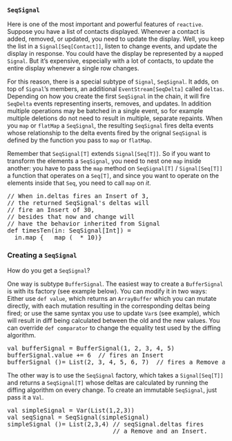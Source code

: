 ### `SeqSignal`

Here is one of the most important and powerful features of `reactive`.
Suppose you have a list of contacts displayed. Whenever a contact is
added, removed, or updated, you need to update the display. Well, you
keep the list in a `Signal[Seq[Contact]]`, listen to change
events, and update the display in response. You could have the display
be represented by a `map`ped `Signal`. But it’s
expensive, especially with a lot of contacts, to update the entire
display whenever a single row changes.

For this reason, there is a special subtype of `Signal`,
`SeqSignal`. It adds, on top of `Signal`’s
members, an additional `EventStream[SeqDelta]` called `deltas`.
Depending on how you create the first `SeqSignal` in the
chain, it will fire `SeqDelta` events representing inserts,
removes, and updates. In addition multiple operations may be batched in
a single event, so for example multiple deletions do not need to result
in multiple, separate repaints. When you `map` or `flatMap`
a `SeqSignal`, the resulting `SeqSignal` fires
delta events whose relationship to the delta events fired by the orignal
`SeqSignal` is defined by the function you pass to `map`
or `flatMap`.

Remember that `SeqSignal[T]` extends `Signal[Seq[T]]`.
So if you want to transform the elements a `SeqSignal`, you
need to nest one `map` inside another: you have to pass the `map`
method on `SeqSignal[T]` / `Signal[Seq[T]]` a
function that operates on a `Seq[T]`, and since you want to
operate on the elements inside that `Seq`, you need to call `map`
on _it_.

<pre class="brush:scala">
// When in.deltas fires an Insert of 3,
// the returned SeqSignal's deltas will
// fire an Insert of 30,
// besides that now and change will
// have the behavior inherited from Signal
def timesTen(in: SeqSignal[Int]) =
  in.map { _ map (_ * 10)}
</pre>

### Creating a `SeqSignal`

How do you get a `SeqSignal`?

One way is subtype `BufferSignal`. The easiest way to
create a `BufferSignal` is with its factory (see example
below). You can modify it in two ways: Either use `def value`,
which returns an `ArrayBuffer` which you can mutate directly,
with each mutation resulting in the corresponding deltas being fired; or
use the same syntax you use to update `Var`s (see example),
which will result in diff being calculated between the old and the new
values. You can override `def comparator` to change the
equality test used by the diffing algorithm.

<pre class="brush:scala">
val bufferSignal = BufferSignal(1, 2, 3, 4, 5)
bufferSignal.value += 6  // fires an Insert
bufferSignal ()= List(2, 3, 4, 5, 6, 7)  // fires a Remove and an Insert
</pre>

The other way is to use the `SeqSignal` factory, which
takes a `Signal[Seq[T]]` and returns a `SeqSignal[T]`
whose deltas are calculated by running the diffing algorithm on every
change. To create an immutable `SeqSignal`, just pass it a `Val`.

<pre class="brush:scala">
val simpleSignal = Var(List(1,2,3))
val seqSignal = SeqSignal(simpleSignal)
simpleSignal ()= List(2,3,4) // seqSignal.deltas fires
                             // a Remove and an Insert.
</pre>
